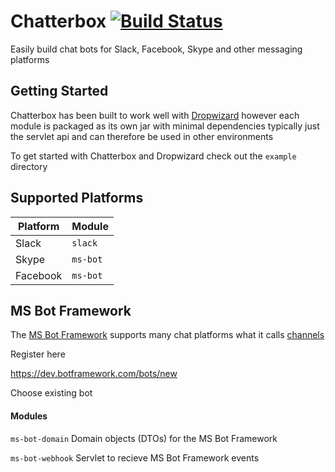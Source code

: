 
# Chatterbox [![Build Status](https://travis-ci.org/Mustard/chatterbox.svg?branch=master)](https://travis-ci.org/Mustard/chatterbox)

Easily build chat bots for Slack, Facebook, Skype and other messaging platforms 

## Getting Started

Chatterbox has been built to work well with [Dropwizard](www.dropwizard.io) however each module is packaged as its own jar with minimal dependencies typically just the servlet api and can therefore be used in other environments   

To get started with Chatterbox and Dropwizard check out the `example` directory

## Supported Platforms

| Platform | Module | 
| -------- | -------|
| Slack    | `slack` |
| Skype    | `ms-bot` |
| Facebook | `ms-bot` |


## MS Bot Framework

The [MS Bot Framework](https://dev.botframework.com/) supports many chat platforms 
what it calls [channels](https://docs.microsoft.com/en-us/bot-framework/portal-configure-channels)


Register here

https://dev.botframework.com/bots/new

Choose existing bot

#### Modules

`ms-bot-domain`
Domain objects (DTOs) for the MS Bot Framework

`ms-bot-webhook`
Servlet to recieve MS Bot Framework events